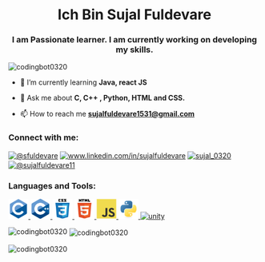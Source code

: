 <h1 align="center">Ich Bin Sujal Fuldevare</h1>
<h3 align="center">I am Passionate learner. I am currently working on developing my skills.</h3>

<p align="left"> <img src="https://komarev.com/ghpvc/?username=codingbot0320&label=Profile%20views&color=0e75b6&style=flat" alt="codingbot0320" /> </p>

- 🌱 I’m currently learning **Java, react JS**

- 💬 Ask me about **C, C++ , Python, HTML and CSS.**

- 📫 How to reach me **sujalfuldevare1531@gmail.com**

<h3 align="left">Connect with me:</h3>
<p align="left">
<a href="https://twitter.com/@sfuldevare" target="blank"><img align="center" src="https://raw.githubusercontent.com/rahuldkjain/github-profile-readme-generator/master/src/images/icons/Social/twitter.svg" alt="@sfuldevare" height="30" width="40" /></a>
<a href="https://linkedin.com/in/www.linkedin.com/in/sujalfuldevare" target="blank"><img align="center" src="https://raw.githubusercontent.com/rahuldkjain/github-profile-readme-generator/master/src/images/icons/Social/linked-in-alt.svg" alt="www.linkedin.com/in/sujalfuldevare" height="30" width="40" /></a>
<a href="https://instagram.com/sujal_0320" target="blank"><img align="center" src="https://raw.githubusercontent.com/rahuldkjain/github-profile-readme-generator/master/src/images/icons/Social/instagram.svg" alt="sujal_0320" height="30" width="40" /></a>
<a href="https://www.hackerrank.com/@sujalfuldevare11" target="blank"><img align="center" src="https://raw.githubusercontent.com/rahuldkjain/github-profile-readme-generator/master/src/images/icons/Social/hackerrank.svg" alt="@sujalfuldevare11" height="30" width="40" /></a>
</p>

<h3 align="left">Languages and Tools:</h3>
<p align="left"> <a href="https://www.cprogramming.com/" target="_blank" rel="noreferrer"> <img src="https://raw.githubusercontent.com/devicons/devicon/master/icons/c/c-original.svg" alt="c" width="40" height="40"/> </a> <a href="https://www.w3schools.com/cpp/" target="_blank" rel="noreferrer"> <img src="https://raw.githubusercontent.com/devicons/devicon/master/icons/cplusplus/cplusplus-original.svg" alt="cplusplus" width="40" height="40"/> </a> <a href="https://www.w3schools.com/css/" target="_blank" rel="noreferrer"> <img src="https://raw.githubusercontent.com/devicons/devicon/master/icons/css3/css3-original-wordmark.svg" alt="css3" width="40" height="40"/> </a> <a href="https://www.w3.org/html/" target="_blank" rel="noreferrer"> <img src="https://raw.githubusercontent.com/devicons/devicon/master/icons/html5/html5-original-wordmark.svg" alt="html5" width="40" height="40"/> </a> <a href="https://developer.mozilla.org/en-US/docs/Web/JavaScript" target="_blank" rel="noreferrer"> <img src="https://raw.githubusercontent.com/devicons/devicon/master/icons/javascript/javascript-original.svg" alt="javascript" width="40" height="40"/> </a> <a href="https://www.python.org" target="_blank" rel="noreferrer"> <img src="https://raw.githubusercontent.com/devicons/devicon/master/icons/python/python-original.svg" alt="python" width="40" height="40"/> </a> <a href="https://unity.com/" target="_blank" rel="noreferrer"> <img src="https://www.vectorlogo.zone/logos/unity3d/unity3d-icon.svg" alt="unity" width="40" height="40"/> </a> </p>

<p><img align="left" src="https://github-readme-stats.vercel.app/api/top-langs?username=codingbot0320&show_icons=true&locale=en&layout=compact" alt="codingbot0320" /></p>

<p>&nbsp;<img align="center" src="https://github-readme-stats.vercel.app/api?username=codingbot0320&show_icons=true&locale=en" alt="codingbot0320" /></p>

<p><img align="center" src="https://github-readme-streak-stats.herokuapp.com/?user=codingbot0320&" alt="codingbot0320" /></p
